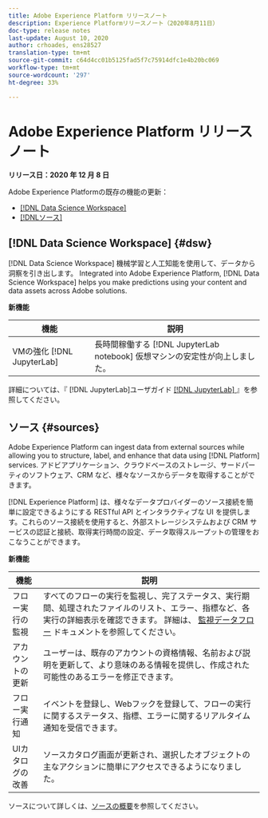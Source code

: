 ```yaml
---
title: Adobe Experience Platform リリースノート
description: Experience Platformリリースノート（2020年8月11日）
doc-type: release notes
last-update: August 10, 2020
author: crhoades, ens28527
translation-type: tm+mt
source-git-commit: c64d4cc01b5125fad5f7c75914dfc1e4b20bc069
workflow-type: tm+mt
source-wordcount: '297'
ht-degree: 33%

---
```



# Adobe Experience Platform リリースノート

**リリース日：2020 年 12 月 8 日**

Adobe Experience Platformの既存の機能の更新：

- [[!DNL Data Science Workspace]](#dsw)
- [[!DNLソース]](#sources)

## [!DNL Data Science Workspace] {#dsw}

[!DNL Data Science Workspace] 機械学習と人工知能を使用して、データから洞察を引き出します。 Integrated into Adobe Experience Platform, [!DNL Data Science Workspace] helps you make predictions using your content and data assets across Adobe solutions.

**新機能**

| 機能 | 説明 |
| ------- | ----------- |
| VMの強化 [!DNL JupyterLab] | 長時間稼働する [!DNL JupyterLab notebook] 仮想マシンの安定性が向上しました。 |

詳細については、『 [!DNL JupyterLab]ユーザガイド [[!DNL JupyterLab] ](../../data-science-workspace/jupyterlab/overview.md)』を参照してください。

## ソース {#sources}

Adobe Experience Platform can ingest data from external sources while allowing you to structure, label, and enhance that data using [!DNL Platform] services. アドビアプリケーション、クラウドベースのストレージ、サードパーティのソフトウェア、CRM など、様々なソースからデータを取得することができます。

[!DNL Experience Platform] は、様々なデータプロバイダーのソース接続を簡単に設定できるようにする RESTful API とインタラクティブな UI を提供します。これらのソース接続を使用すると、外部ストレージシステムおよび CRM サービスの認証と接続、取得実行時間の設定、データ取得スループットの管理をおこなうことができます。

**新機能**

| 機能 | 説明 |
| ------- | ----------- |
| フロー実行の監視 | すべてのフローの実行を監視し、完了ステータス、実行期間、処理されたファイルのリスト、エラー、指標など、各実行の詳細表示を確認できます。 詳細は、 [監視データフロー](../../sources/tutorials/ui/monitor.md) ドキュメントを参照してください。 |
| アカウントの更新 | ユーザーは、既存のアカウントの資格情報、名前および説明を更新して、より意味のある情報を提供し、作成された可能性のあるエラーを修正できます。 |
| フロー実行通知 | イベントを登録し、Webフックを登録して、フローの実行に関するステータス、指標、エラーに関するリアルタイム通知を受信できます。 |
| UIカタログの改善 | ソースカタログ画面が更新され、選択したオブジェクトの主なアクションに簡単にアクセスできるようになりました。 |

ソースについて詳しくは、[ソースの概要](../../sources/home.md)を参照してください。
